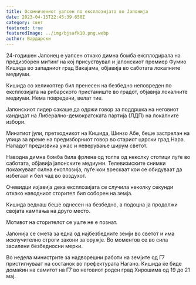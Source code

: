 ```yaml
---
title: Осомничениот уапсен по експлозијата во Јапонија
date: 2023-04-15T22:45:39.658Z
category: свет
featured: true
featuredImage: ../img/bjsafk10.png.webp
author: Вардарски
---
```


24-годишен Јапонец е уапсен откако димна бомба експлодирала на предизборен митинг на кој присуствувал и јапонскиот премиер Фумио Кишида во западниот град Вакајама, објавија во саботата локалните медиуми.

Кишида со хеликоптер бил пренесен на безбедно неповреден по експлозијата на рибарското пристаниште во градот, објавија локалните медиуми. Нема повредени, велат тие.

Јапонскиот лидер сакаше да одржи говор за поддршка на неговиот кандидат на Либерално-демократската партија (ЛДП) на локалните избори.

Минатиот јули, претходникот на Кишида, Шинзо Абе, беше застрелан на улица за време на предизборниот говор во стариот царски град Нара. Нападот предизвика ужас и неверување ширум светот.

Наводна димна бомба била фрлена од толпа од неколку стотици луѓе во саботата, објавија јапонските медиуми. Телевизиските снимки покажуваат силна експлозија, луѓе кои врескаат кои се обидуваат да избегаат и бел чад во воздухот.

Очевидци изјавија дека експлозијата се случила неколку секунди откако наводниот сторител бил соборен на земја.

Кишида веднаш беше однесен на безбедно, а подоцна ја продолжи својата кампања на друго место.

Мотивот на сторителот се уште не е познат.

Јапонија се смета за една од најбезбедните земји во светот и има исклучително строги закони за оружје. Во моментов се во сила засилени безбедносни мерки.

Во недела министрите за надворешни работи на земјите од Г7 пристигнуваат на состанок во префектурата Нагано. Кишида ќе биде домаќин на самитот на Г7 во неговиот роден град Хирошима од 19 до 21 мај.
